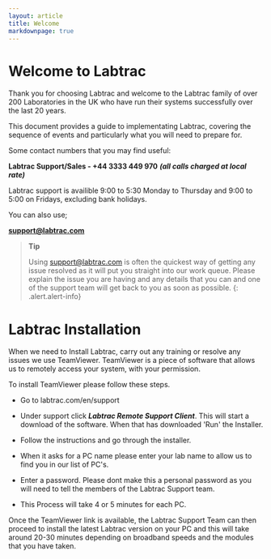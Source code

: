 ```yaml
---
layout: article
title: Welcome
markdownpage: true
---
```

# Welcome to Labtrac



Thank you for choosing Labtrac and welcome to the Labtrac family of over 200 Laboratories in the UK who have run their systems successfully over the last 20 years.


This document provides a guide to implementating Labtrac, covering the sequence of events and particularly what you will need to prepare for.


Some contact numbers that you may find useful:

**Labtrac Support/Sales - +44 3333 449 970**
***(all calls charged at local rate)***

Labtrac support is availible 9:00 to 5:30 Monday to Thursday and 9:00 to 5:00 on Fridays, excluding bank holidays.

You can also use;

**support@labtrac.com**

>**Tip**
>
>Using support@labtrac.com is often the quickest way of getting any issue resolved as it will put you straight into our work queue. Please explain the issue you are having and any details that you can and one of the support team will get back to you as soon as possible.
{: .alert.alert-info}


<a class="offset" name="#0.1"></a>

# Labtrac Installation

When we need to Install Labtrac, carry out any training or resolve any issues we use TeamViewer. TeamViewer is a piece of software that allows us to remotely access your system, with your permission.

To install TeamViewer please follow these steps.

* Go to labtrac.com/en/support

* Under support click ***Labtrac Remote Support Client***. This will start a download of the software. When that has downloaded 'Run' the Installer.

* Follow the instructions and go through the installer.

* When it asks for a PC name please enter your lab name to allow us to find you in our list of PC's.

* Enter a password. Please dont make this a personal password as you will need to tell the members of the Labtrac Support team.

* This Process will take 4 or 5 minutes for each PC.

Once the TeamViewer link is available, the Labtrac Support Team can then proceed to install the latest Labtrac version on your PC and this will take around 20-30 minutes depending on broadband speeds and the modules that you have taken.